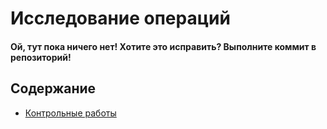 # Исследование операций

#### Ой, тут пока ничего нет! Хотите это исправить? Выполните коммит в репозиторий!

## Содержание

* [Контрольные работы]()